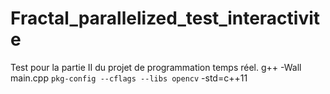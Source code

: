 # Fractal_parallelized_test_interactivite
Test pour la partie II du projet de programmation temps réel. 
g++ -Wall main.cpp `pkg-config --cflags --libs opencv` -std=c++11

